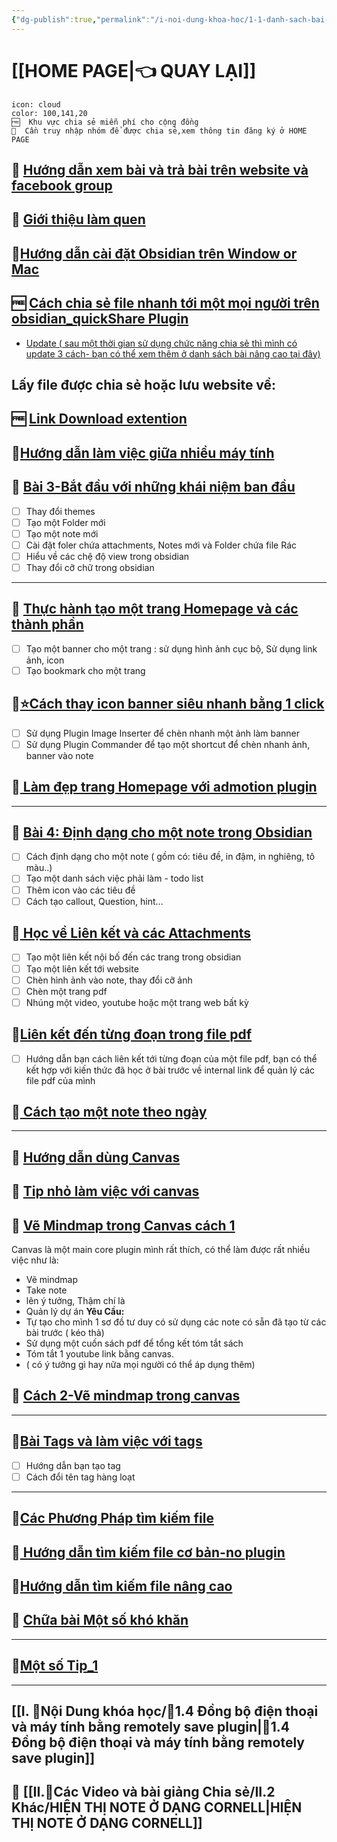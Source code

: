 ```yaml
---
{"dg-publish":true,"permalink":"/i-noi-dung-khoa-hoc/1-1-danh-sach-bai-hoc-obsidian-co-ban/","dgPassFrontmatter":true,"noteIcon":"1","created":"","updated":""}
---
```



# [[HOME PAGE\|👈 QUAY LẠI]]

```ad-info
icon: cloud
color: 100,141,20
🆓  Khu vực chia sẻ miễn phí cho cộng đồng
💎  Cần truy nhập nhóm để được chia sẻ,xem thông tin đăng ký ở HOME PAGE
```
## 💎 [Hướng dẫn xem bài và trả bài trên website và facebook group](https://www.facebook.com/groups/219067851029823/posts/250028617933746/)

## 💎 [ Giới thiệu làm quen](https://www.facebook.com/groups/219067851029823/posts/219073131029295/)


## 💎[Hướng dẫn cài đặt Obsidian trên Window or Mac](https://www.facebook.com/groups/219067851029823/posts/220012227602052/)

## 🆓 [Cách chia sẻ file nhanh tới một mọi người trên obsidian_quickShare Plugin](https://www.youtube.com/watch?v=OG3ZutPNDb8&fbclid=IwAR2IDYg-EVx79Cc6QTPT0kgb3NQLztHdf_jVR6k_wXKvA6YmELjnnuLOIwk)

- [Update ( sau một thời gian sử dụng chức năng chia sẻ thì mình có update 3 cách- bạn có thể xem thêm ở danh sách bài nâng cao tại đây)](https://www.facebook.com/groups/219067851029823/posts/262472686689339)

## Lấy file được chia sẻ hoặc lưu website về:
## 🆓 [Link Download extention](https://chrome.google.com/webstore/detail/markdownload-markdown-web/pcmpcfapbekmbjjkdalcgopdkipoggdi?fbclid=IwAR0NBRCwT2aJmHdVebu6AYvDEfLng_Scv3Fj3siKDdJwj9AvtM1IH6eKFn4)

## 💎[Hướng dẫn làm việc giữa nhiều máy tính](https://www.facebook.com/groups/219067851029823/posts/220015034268438/)

## 💎 [Bài 3-Bắt đầu với những khái niệm ban đầu](https://www.facebook.com/groups/219067851029823/posts/221994450737163/)
- [ ] Thay đổi themes
- [ ] Tạo một Folder mới
- [ ] Tạo một note mới
- [ ] Cài đặt foler chứa attachments, Notes mới và Folder chứa file Rác
- [ ] Hiểu về các chệ độ view trong obsidian
- [ ] Thay đổi cỡ chữ trong obsidian
---
 
## 💎 [Thực hành tạo một trang Homepage và các thành phần](https://www.facebook.com/groups/219067851029823/posts/222127097390565/)
- [ ]  Tạo một banner cho một trang : sử dụng hình ảnh cục bộ, Sử dụng link ảnh, icon
- [ ] Tạo bookmark cho một trang

## 💎[⭐Cách thay icon banner siêu nhanh bằng 1 click](https://www.facebook.com/groups/219067851029823/posts/237559419180666/)
- [ ]  Sử dụng Plugin Image Inserter để chèn nhanh một ảnh làm banner
- [ ] Sử dụng Plugin Commander để tạo một shortcut để chèn nhanh ảnh, banner vào note
## 💎[ Làm đẹp trang Homepage với admotion plugin](https://www.facebook.com/groups/219067851029823/posts/231277006475574/)
---
## 💎 [ Bài 4: Định dạng cho một note trong Obsidian](https://www.facebook.com/groups/219067851029823/search/?q=b%C3%A0i%205)
- [ ] Cách định dạng cho một note ( gồm có: tiêu đề, in đậm, in nghiêng, tô màu..)
- [ ]  Tạo một danh sách việc phải làm - todo list
- [ ] Thêm icon vào các tiêu đề
- [ ] Cách tạo callout, Question, hint...
## 💎[ Học về Liên kết và các Attachments](https://www.facebook.com/groups/219067851029823/posts/223963793873562)
- [ ]  Tạo một liên kết nội bố đến các trang trong obsidian
- [ ] Tạo một liên kết tới website
- [ ] Chèn hình ảnh vào note, thay đổi cỡ ảnh
- [ ] Chèn một trang pdf
- [ ] Nhúng một video, youtube hoặc một trang web bất kỳ

## 💎[Liên kết đến từng đoạn trong file pdf ](https://www.facebook.com/groups/219067851029823/posts/251078861162055/)

- [ ]  Hướng dẫn bạn cách liên kết tới từng đoạn của một file pdf, bạn có thể kết hợp với kiến thức đã học ở bài trước về internal link để quản lý các file pdf của mình
## 💎[ Cách tạo một note theo ngày](https://www.facebook.com/groups/219067851029823/posts/224577793812162/)
---

## 💎 [Hướng dẫn dùng Canvas](https://www.facebook.com/groups/219067851029823/posts/227692430167365/)

## 💎 [Tip nhỏ làm việc với canvas](https://www.facebook.com/groups/219067851029823/posts/247748014828473/)

## 💎 [Vẽ Mindmap trong Canvas cách 1](https://www.facebook.com/groups/219067851029823/posts/235964019340206/)
Canvas là một main core plugin mình rất thích, có thể làm được rất nhiều việc như là:
- Vẽ mindmap
- Take note
- lên ý tưởng, Thậm chí là
- Quản lý dự án
**Yêu Cầu:**
- Tự tạo cho mình 1 sơ đồ tư duy có sử dụng các note có sẵn đã tạo từ các bài trước ( kéo thả)
- Sử dụng một cuốn sách pdf để tổng kết tóm tắt sách
- Tóm tắt 1 youtube link bằng canvas.
- ( có ý tưởng gì hay nữa mọi người có thể áp dụng thêm)
## 💎 [Cách 2-Vẽ mindmap trong canvas](https://www.facebook.com/groups/219067851029823/posts/247747488161859/)
---

## 💎[Bài Tags và làm việc với tags](https://www.facebook.com/groups/219067851029823/posts/227941730142435/)
- [ ]  Hướng dẫn bạn tạo tag
- [ ] Cách đổi tên tag hàng loạt 

---

## 💎[Các Phương Pháp tìm kiếm file](https://www.facebook.com/groups/219067851029823/posts/232932222976719/)

## 💎[ Hướng dẫn tìm kiếm file cơ bản-no plugin](https://www.facebook.com/groups/219067851029823/posts/227826946820580)

## 💎[Hướng dẫn tìm kiếm file nâng cao](https://www.facebook.com/groups/219067851029823/posts/227804093489532/)

## 💎 [Chữa bài  Một số khó khăn](https://www.facebook.com/groups/219067851029823/posts/231620186441256/)
---
## 💎[Một số Tip_1](https://www.facebook.com/groups/219067851029823/posts/239179162352025/)
---
##  [[I. 🍁Nội Dung khóa học/🌟1.4 Đồng bộ điện thoại và máy tính bằng remotely save plugin\|🌟1.4 Đồng bộ điện thoại và máy tính bằng remotely save plugin]]

## 💎 [[II.🌱Các Video và bài giảng Chia sẻ/II.2 Khác/HIỆN THỊ NOTE Ở DẠNG CORNELL\|HIỆN THỊ NOTE Ở DẠNG CORNELL]]